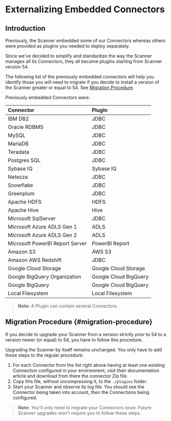 # Externalizing Embedded Connectors

## Introduction

Previously, the Scanner embedded some of our Connectors whereas others were provided as plugins you needed to deploy separately.

Since we've decided to simplify and standardize the way the Scanner manages all its Connectors, they all became plugins starting from Scanner version 54.

The following list of the previously embedded connectors will help you identify those you will need to migrate if you decide to install a version of the Scanner greater or equal to 54. See [Migration Procedure](#migration-procedure).

Previously embedded Connectors were:

| Connector	| Plugin |
| :--- | :--- |
| IBM DB2 | JDBC |
| Oracle RDBMS | JDBC |
| MySQL	| JDBC |
| MariaDB |	JDBC |
| Teradata | JDBC |
| Postgres SQL | JDBC |
| Sybase IQ	| Sybase IQ |
| Netezza | JDBC |
| Snowflake	| JDBC |
| Greenplum	| JDBC |
| Apache HDFS | HDFS |
| Apache Hive | Hive |
| Microsoft SqlServer | JDBC |
| Microsoft Azure ADLS Gen 1 | ADLS |
| Microsoft Azure ADLS Gen 2 | ADLS |
| Microsoft PowerBI Report Server | PowerBI Report |
| Amazon S3	| AWS S3 |
| Amazon AWS Redshift | JDBC |
| Google Cloud Storage | Google Cloud Storage |
| Google BigQuery Organization | Google Cloud BigQuery |
| Google BigQuery | Google Cloud BigQuery |
| Local Filesystem | Local Filesystem |
 
> **Note:** A Plugin can contain several Connectors.

## Migration Procedure {#migration-procedure}

If you decide to upgrade your Scanner from a version strictly prior to 54 to a version newer (or equal) to 54, you have to follow this procedure.

Upgrading the Scanner by itself remains unchanged. You only have to add these steps to the regular procedure:

1. For each Connector from the list right above having at least one existing Connection configured in your environment, visit their documentation article and download from there the connector Zip file.
2. Copy this file, without uncompressing it, to the `./plugins` folder.
3. Start your Scanner and observe its log file. You should see the Connector being taken into account, then the Connections being configured.

> **Note:** You'll only need to migrate your Connectors once. Future Scanner upgrades won't require you to follow these steps.